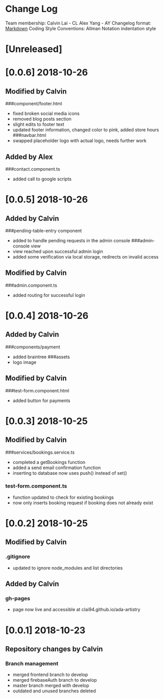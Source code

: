 # Change Log

Team membership: 
  Calvin Lai - CL
  Alex Yang - AY
Changelog format: 
  [Markdown](https://github.com/adam-p/markdown-here/wiki/Markdown-Cheatsheet) 
Coding Style Conventions: 
  Allman Notation indentation style

# [Unreleased]
# [0.0.6] 2018-10-26
## Modified by Calvin
###component/footer.html
- fixed broken social media icons
- removed blog posts section
- slight edits to footer text
- updated footer information, changed color to pink, added store hours
###navbar.html
- swapped placeholder logo with actual logo, needs further work
## Added by Alex
###contact.component.ts
- added call to google scripts

# [0.0.5] 2018-10-26
## Added by Calvin
###pending-table-entry component
- added to handle pending requests in the admin console
###admin-console view
- view reached upon successful admin login
- added some verification via local storage, redirects on invalid access
## Modified by Calvin
###admin.component.ts
- added routing for successful login

# [0.0.4] 2018-10-26
## Added by Calvin
###components/payment
- added braintree
###assets
- logo image
## Modified by Calvin
###test-form.component.html
- added button for payments

# [0.0.3] 2018-10-25
## Modified by Calvin
###services/bookings.service.ts
- completed a getBookings function
- added a send email confirmation function
- inserting to database now uses push() instead of set()
### test-form.component.ts
- function updated to check for existing bookings
- now only inserts booking request if booking does not already exist

# [0.0.2] 2018-10-25
## Modified by Calvin
### .gitignore
- updated to ignore node_modules and list directories
## Added by Calvin
### gh-pages
- page now live and accessible at clai94.github.io/ada-artistry

# [0.0.1] 2018-10-23
## Repository changes by Calvin
### Branch management
- merged frontend branch to develop
- merged firebaseAuth branch to develop
- master branch merged with develop
- outdated and unused branches deleted
